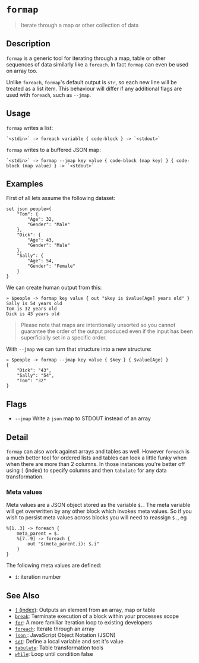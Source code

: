 # `formap`

> Iterate through a map or other collection of data

## Description

`formap` is a generic tool for iterating through a map, table or other
sequences of data similarly like a `foreach`. In fact `formap` can even be
used on array too.

Unlike `foreach`, `formap`'s default output is `str`, so each new line will be
treated as a list item. This behaviour will differ if any additional flags are
used with `foreach`, such as `--jmap`.

## Usage

`formap` writes a list:

    `<stdin>` -> foreach variable { code-block } -> `<stdout>`

`formap` writes to a buffered JSON map:

    `<stdin>` -> formap --jmap key value { code-block (map key) } { code-block (map value) } -> `<stdout>`

## Examples

First of all lets assume the following dataset:

    set json people={
        "Tom": {
            "Age": 32,
            "Gender": "Male"
        },
        "Dick": {
            "Age": 43,
            "Gender": "Male"
        },
        "Sally": {
            "Age": 54,
            "Gender": "Female"
        }
    }

We can create human output from this:

    » $people -> formap key value { out "$key is $value[Age] years old" }
    Sally is 54 years old
    Tom is 32 years old
    Dick is 43 years old

> Please note that maps are intentionally unsorted so you cannot guarantee the
> order of the output produced even if the input has been superficially set in
> a specific order.

With `--jmap` we can turn that structure into a new structure:

    » $people -> formap --jmap key value { $key } { $value[Age] }
    {
        "Dick": "43",
        "Sally": "54",
        "Tom": "32"
    }

## Flags

- `--jmap`
  Write a `json` map to STDOUT instead of an array

## Detail

`formap` can also work against arrays and tables as well. However `foreach` is
a much better tool for ordered lists and tables can look a little funky when
when there are more than 2 columns. In those instances you're better off using
`[` (index) to specify columns and then `tabulate` for any data transformation.

### Meta values

Meta values are a JSON object stored as the variable `$.`. The meta variable
will get overwritten by any other block which invokes meta values. So if you
wish to persist meta values across blocks you will need to reassign `$.`, eg

    %[1..3] -> foreach {
        meta_parent = $.
        %[7..9] -> foreach {
            out "$(meta_parent.i): $.i"
        }
    }

The following meta values are defined:

- `i`: iteration number

## See Also

- [`[` (index)](./index2.md):
  Outputs an element from an array, map or table
- [`break`](./break.md):
  Terminate execution of a block within your processes scope
- [`for`](./for.md):
  A more familiar iteration loop to existing developers
- [`foreach`](./foreach.md):
  Iterate through an array
- [`json` ](/types/json.md):
  JavaScript Object Notation (JSON)
- [`set`](./set.md):
  Define a local variable and set it's value
- [`tabulate`](./tabulate.md):
  Table transformation tools
- [`while`](./while.md):
  Loop until condition false
